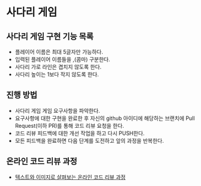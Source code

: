 # 사다리 게임

## 사다리 게임 구현 기능 목록
* 플레이어 이름은 최대 5글자만 가능하다.
* 입력된 플레이어 이름들을 ,(콤마) 구분한다.
* 사다리 가로 라인은 겹치지 않도록 한다.
* 사다리 높이는 1보다 작지 않도록 한다.

## 진행 방법

* 사다리 게임 게임 요구사항을 파악한다.
* 요구사항에 대한 구현을 완료한 후 자신의 github 아이디에 해당하는 브랜치에 Pull Request(이하 PR)를 통해 코드 리뷰 요청을 한다.
* 코드 리뷰 피드백에 대한 개선 작업을 하고 다시 PUSH한다.
* 모든 피드백을 완료하면 다음 단계를 도전하고 앞의 과정을 반복한다.

## 온라인 코드 리뷰 과정

* [텍스트와 이미지로 살펴보는 온라인 코드 리뷰 과정](https://github.com/nextstep-step/nextstep-docs/tree/master/codereview)